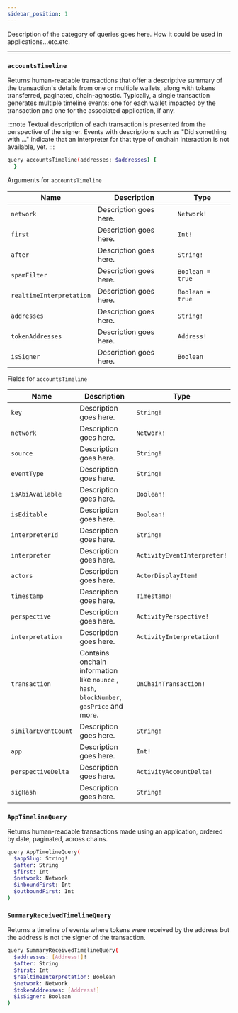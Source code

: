 ```yaml
---
sidebar_position: 1
---
```


Description of the category of queries goes here. How it could be used in applications...etc.etc.

---
### `accountsTimeline`

Returns human-readable transactions that offer a descriptive summary of the transaction's details from one or multiple wallets, along with tokens transferred, paginated, chain-agnostic. Typically, a single transaction generates multiple timeline events: one for each wallet impacted by the transaction and one for the associated application, if any.

:::note
Textual description of each transaction is presented from the perspective of the signer. Events with descriptions such as "Did something with …" indicate that an interpreter for that type of onchain interaction is not available, yet.
:::

```sh
query accountsTimeline(addresses: $addresses) {
  }
```
Arguments for `accountsTimeline`

| Name      | Description | Type |
| ----------- | ----------- | ----------- |
| `network`      | Description goes here.       | `Network!` | 
| `first`      | Description goes here.       | `Int!` | 
| `after`      | Description goes here.       | `String!` | 
| `spamFilter`      | Description goes here.       | `Boolean = true` | 
| `realtimeInterpretation`      | Description goes here.       | `Boolean = true` | 
| `addresses`      | Description goes here.       | `String!` | 
| `tokenAddresses`      | Description goes here.       | `Address!` | 
| `isSigner`      | Description goes here.       | `Boolean` | 

Fields for `accountsTimeline`

| Name      | Description | Type |
| ----------- | ----------- | ----------- |
| `key`      | Description goes here.       | `String!`       |
| `network`      | Description goes here.       | `Network!`       |
| `source`      | Description goes here.       | `String!`       |
| `eventType`      | Description goes here.       | `String!`       |
| `isAbiAvailable`      | Description goes here.       | `Boolean!`       |
| `isEditable`      | Description goes here.       | `Boolean!`       |
| `interpreterId`      | Description goes here.       | `String!`       |
| `interpreter`      | Description goes here.       | `ActivityEventInterpreter!`       |
| `actors`      | Description goes here.       | `ActorDisplayItem!`       |
| `timestamp`      | Description goes here.       | `Timestamp!`       |
| `perspective`      | Description goes here.       | `ActivityPerspective!`       |
| `interpretation`      | Description goes here.       | `ActivityInterpretation!`       |
| `transaction`      | Contains onchain information like `nounce` , `hash`, `blockNumber`, `gasPrice` and more.       | `OnChainTransaction!`       |
| `similarEventCount`      | Description goes here.       | `String!`       |
| `app`      | Description goes here.       | `Int!`       |
| `perspectiveDelta`      | Description goes here.       | `ActivityAccountDelta!`       |
| `sigHash`      | Description goes here.       | `String!`       |


### `AppTimelineQuery`

Returns human-readable transactions made using an application, ordered by date, paginated, across chains.


```sh
query AppTimelineQuery(
  $appSlug: String!
  $after: String
  $first: Int
  $network: Network
  $inboundFirst: Int
  $outboundFirst: Int
)
```


### `SummaryReceivedTimelineQuery`

Returns a timeline of events where tokens were received by the address but the address is not the signer of the transaction.

```sh
query SummaryReceivedTimelineQuery(
  $addresses: [Address!]!
  $after: String
  $first: Int
  $realtimeInterpretation: Boolean
  $network: Network
  $tokenAddresses: [Address!]
  $isSigner: Boolean
) 
```